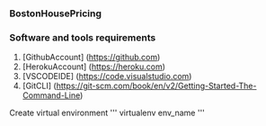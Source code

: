### BostonHousePricing

### Software and tools requirements

1. [GithubAccount] (https://github.com)
2. [HerokuAccount] (https://heroku.com)
3. [VSCODEIDE] (https://code.visualstudio.com)
4. [GitCLI] (https://git-scm.com/book/en/v2/Getting-Started-The-Command-Line)

Create virtual environment 
'''
virtualenv env_name
'''